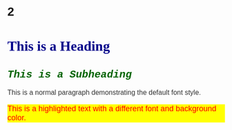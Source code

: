 # 2
<!DOCTYPE html>
<html lang="en">
<head>
    <meta charset="UTF-8">
    <meta name="viewport" content="width=device-width, initial-scale=1.0">
    <title>Fonts Example</title>
    <style>
        body {
            font-family: Arial, sans-serif;
            margin: 20px;
        }
        .heading {
            font-family: 'Georgia', serif;
            font-size: 32px;
            color: darkblue;
            font-weight: bold;
        }
        .subheading {
            font-family: 'Courier New', monospace;
            font-size: 24px;
            color: darkgreen;
            font-style: italic;
        }
        .paragraph {
            font-family: 'Verdana', sans-serif;
            font-size: 16px;
            color: #333333;
        }
        .highlight {
            font-family: 'Tahoma', sans-serif;
            font-size: 18px;
            color: red;
            background-color: yellow;
        }
    </style>
</head>
<body>
    <h1 class="heading">This is a Heading</h1>
    <h2 class="subheading">This is a Subheading</h2>
    <p class="paragraph">This is a normal paragraph demonstrating the default font style.</p>
    <p class="highlight">This is a highlighted text with a different font and background color.</p>
</body>
</html>

